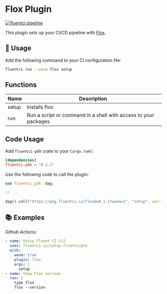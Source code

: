 # Flox Plugin

[![fluentci pipeline](https://shield.fluentci.io/x/flox)](https://pkg.fluentci.io/flox)

This plugin sets up your CI/CD pipeline with [Flox](https://flox.dev).

## 🚀 Usage

Add the following command to your CI configuration file:

```bash
fluentci run --wasm flox setup
```

## Functions

| Name    | Description                                                      |
| ------- | ---------------------------------------------------------------- |
| setup   | Installs flox                                                    |
| run     |  Run a script or command in a shell with access to your packages |

## Code Usage

Add `fluentci-pdk` crate to your `Cargo.toml`:

```toml
[dependencies]
fluentci-pdk = "0.2.1"
```

Use the following code to call the plugin:

```rust
use fluentci_pdk::dag;

// ...

dag().call("https://pkg.fluentci.io/flox@v0.1.1?wasm=1", "setup", vec!["latest"])?;
```

## 📚 Examples

Github Actions:

```yaml
- name: Setup Fluent CI CLI
  uses: fluentci-io/setup-fluentci@v5
  with:
    wasm: true
    plugin: flox
    args: |
      setup
- name: Show Flox version
  run: |
    type flox
    flox --version
```
